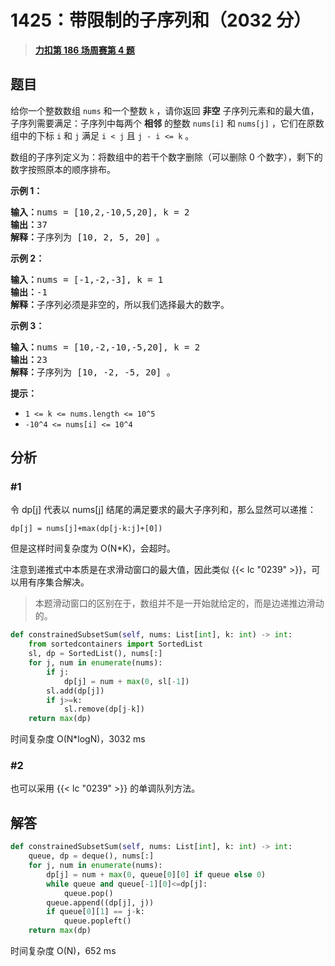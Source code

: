# 1425：带限制的子序列和（2032 分）


> <u>**[力扣第 186 场周赛第 4 题](https://leetcode.cn/problems/constrained-subsequence-sum/)**</u>

## 题目

<p>给你一个整数数组 <code>nums</code> 和一个整数 <code>k</code> ，请你返回 <strong>非空</strong> 子序列元素和的最大值，子序列需要满足：子序列中每两个 <strong>相邻</strong> 的整数 <code>nums[i]</code> 和 <code>nums[j]</code> ，它们在原数组中的下标 <code>i</code> 和 <code>j</code> 满足 <code>i &lt; j</code> 且 <code>j - i &lt;= k</code> 。</p>

<p>数组的子序列定义为：将数组中的若干个数字删除（可以删除 0 个数字），剩下的数字按照原本的顺序排布。</p>



<p><strong>示例 1：</strong></p>

<pre><strong>输入：</strong>nums = [10,2,-10,5,20], k = 2
<strong>输出：</strong>37
<strong>解释：</strong>子序列为 [10, 2, 5, 20] 。
</pre>

<p><strong>示例 2：</strong></p>

<pre><strong>输入：</strong>nums = [-1,-2,-3], k = 1
<strong>输出：</strong>-1
<strong>解释：</strong>子序列必须是非空的，所以我们选择最大的数字。
</pre>

<p><strong>示例 3：</strong></p>

<pre><strong>输入：</strong>nums = [10,-2,-10,-5,20], k = 2
<strong>输出：</strong>23
<strong>解释：</strong>子序列为 [10, -2, -5, 20] 。
</pre>



<p><strong>提示：</strong></p>

<ul>
<li><code>1 &lt;= k &lt;= nums.length &lt;= 10^5</code></li>
<li><code>-10^4 &lt;= nums[i] &lt;= 10^4</code></li>
</ul>


## 分析

### #1

令 dp[j] 代表以 nums[j] 结尾的满足要求的最大子序列和，那么显然可以递推：

    dp[j] = nums[j]+max(dp[j-k:j]+[0])
    
但是这样时间复杂度为 O(N*K)，会超时。

注意到递推式中本质是在求滑动窗口的最大值，因此类似 {{< lc "0239" >}}，可以用有序集合解决。

>本题滑动窗口的区别在于，数组并不是一开始就给定的，而是边递推边滑动的。

```python
def constrainedSubsetSum(self, nums: List[int], k: int) -> int:
    from sortedcontainers import SortedList
    sl, dp = SortedList(), nums[:]
    for j, num in enumerate(nums):
        if j:
            dp[j] = num + max(0, sl[-1])
        sl.add(dp[j])
        if j>=k:
            sl.remove(dp[j-k])
    return max(dp)
```
时间复杂度 O(N*logN)，3032 ms

### #2

也可以采用 {{< lc "0239" >}} 的单调队列方法。


## 解答

```python
def constrainedSubsetSum(self, nums: List[int], k: int) -> int:
    queue, dp = deque(), nums[:]
    for j, num in enumerate(nums):
        dp[j] = num + max(0, queue[0][0] if queue else 0)
        while queue and queue[-1][0]<=dp[j]:
            queue.pop()
        queue.append((dp[j], j))
        if queue[0][1] == j-k:
            queue.popleft()
    return max(dp)
```
时间复杂度 O(N)，652 ms


